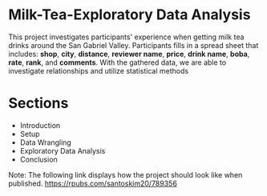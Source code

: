 # Milk-Tea-Exploratory Data Analysis

This project investigates participants' experience when getting milk tea drinks around the San Gabriel Valley. Participants fills in a spread sheet that includes: **shop**, **city**, **distance**, **reviewer name**, **price**, **drink name**, **boba**, **rate**, **rank**, and **comments**. With the gathered data, we are able to investigate relationships and utilize statistical methods

# Sections
* Introduction <br />
* Setup <br />
* Data Wrangling <br />
* Exploratory Data Analysis <br />
* Conclusion


Note: The following link displays how the project should look like when published. https://rpubs.com/santoskim20/789356
